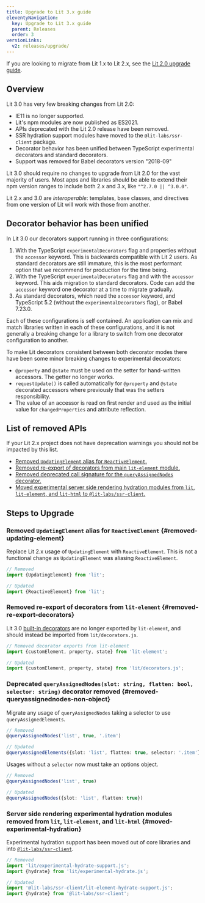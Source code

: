 ```yaml
---
title: Upgrade to Lit 3.x guide
eleventyNavigation:
  key: Upgrade to Lit 3.x guide
  parent: Releases
  order: 3
versionLinks:
  v2: releases/upgrade/
---
```


<div class="alert alert-info">

If you are looking to migrate from Lit 1.x to Lit 2.x, see the [Lit 2.0 upgrade guide](/docs/v2/releases/upgrade/).

</div>

## Overview

Lit 3.0 has very few breaking changes from Lit 2.0:

- IE11 is no longer supported.
- Lit's npm modules are now published as ES2021.
- APIs deprecated with the Lit 2.0 release have been removed.
- SSR hydration support modules have moved to the `@lit-labs/ssr-client` package.
- Decorator behavior has been unified between TypeScript experimental decorators and standard decorators.
- Support was removed for Babel decorators version "2018-09"

Lit 3.0 should require no changes to upgrade from Lit 2.0 for the vast majority
of users. Most apps and libraries should be able to extend their npm version
ranges to include both 2.x and 3.x, like `"^2.7.0 || ^3.0.0"`.

Lit 2.x and 3.0 are _interoperable_: templates, base classes, and directives from one version of Lit will work with those from another.

## Decorator behavior has been unified

In Lit 3.0 our decorators support running in three configurations:

1. With the TypeScript `experimentalDecorators` flag and properties without the `accessor` keyword. This is backwards compatible with Lit 2 users. As standard decorators are still immature, this is the most performant option that we recommend for production for the time being.
2. With the TypeScript `experimentalDecorators` flag and with the `accessor` keyword. This aids migration to standard decorators. Code can add the `accessor` keyword one decorator at a time to migrate gradually.
3. As standard decorators, which need the `accessor` keyword, and TypeScript 5.2 (without the `experimentalDecorators` flag), or Babel 7.23.0.

Each of these configurations is self contained. An application can mix and match libraries written in each of these configurations, and it is not generally a breaking change for a library to switch from one decorator configuration to another.

To make Lit decorators consistent between both decorator modes there have been some minor breaking
changes to experimental decorators:

- `@property` and `@state` must be used on the setter for hand-written accessors. The getter no longer works.
- `requestUpdate()` is called automatically for `@property` and `@state` decorated
  accessors where previously that was the setters responsibility.
- The value of an accessor is read on first render and used as the initial value for `changedProperties` and attribute reflection.

## List of removed APIs

If your Lit 2.x project does not have deprecation warnings you should not be
impacted by this list.

- [Removed `UpdatingElement` alias for `ReactiveElement`.](#removed-updating-element)
- [Removed re-export of decorators from main `lit-element` module.](#removed-re-export-decorators)
- [Removed deprecated call signature for the `queryAssignedNodes` decorator.](#removed-queryassignednodes-non-object)
- [Moved experimental server side rendering hydration modules from `lit`, `lit-element`, and `lit-html` to `@lit-labs/ssr-client`.](#moved-experimental-hydration)

## Steps to Upgrade

### Removed `UpdatingElement` alias for `ReactiveElement` {#removed-updating-element}

Replace Lit 2.x usage of `UpdatingElement` with `ReactiveElement`. This is not a
functional change as `UpdatingElement` was aliasing `ReactiveElement`.

```ts
// Removed
import {UpdatingElement} from 'lit';

// Updated
import {ReactiveElement} from 'lit';
```

### Removed re-export of decorators from `lit-element` {#removed-re-export-decorators}

Lit 3.0 [built-in
decorators](/docs/v3/components/decorators/#built-in-decorators) are no longer
exported by `lit-element`, and should instead be imported from
`lit/decorators.js`.

```ts
// Removed decorator exports from lit-element
import {customElement, property, state} from 'lit-element';

// Updated
import {customElement, property, state} from 'lit/decorators.js';
```

### Deprecated `queryAssignedNodes(slot: string, flatten: bool, selector: string)` decorator removed {#removed-queryassignednodes-non-object}

Migrate any usage of `queryAssignedNodes` taking a selector to use `queryAssignedElements`.

```ts
// Removed
@queryAssignedNodes('list', true, '.item')

// Updated
@queryAssignedElements({slot: 'list', flatten: true, selector: '.item'})
```

Usages without a `selector` now must take an options object.

```ts
// Removed
@queryAssignedNodes('list', true)

// Updated
@queryAssignedNodes({slot: 'list', flatten: true})
```

### Server side rendering experimental hydration modules removed from `lit`, `lit-element`, and `lit-html` {#moved-experimental-hydration}

Experimental hydration support has been moved out of core libraries and into
[`@lit-labs/ssr-client`](https://www.npmjs.com/package/@lit-labs/ssr-client).

```ts
// Removed
import 'lit/experimental-hydrate-support.js';
import {hydrate} from 'lit/experimental-hydrate.js';

// Updated
import '@lit-labs/ssr-client/lit-element-hydrate-support.js';
import {hydrate} from '@lit-labs/ssr-client';
```
